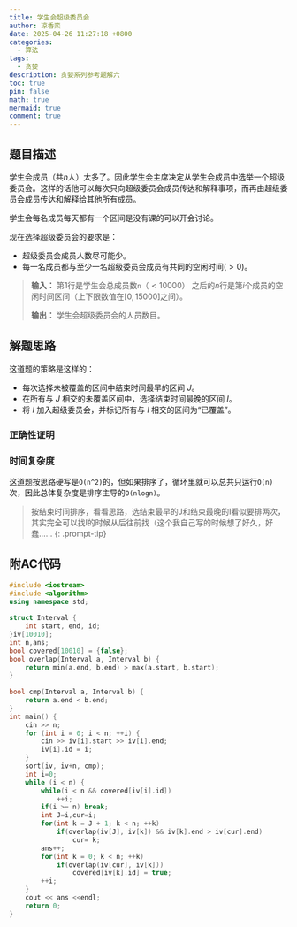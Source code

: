 ```yaml
---
title: 学生会超级委员会
author: 凉香栾
date: 2025-04-26 11:27:18 +0800
categories:
  - 算法
tags:
  - 贪婪
description: 贪婪系列参考题解六
toc: true
pin: false
math: true
mermaid: true
comment: true
---
```


## 题目描述

学生会成员（共$n$人）太多了。因此学生会主席决定从学生会成员中选举一个超级委员会。这样的话他可以每次只向超级委员会成员传达和解释事项，而再由超级委员会成员传达和解释给其他所有成员。

学生会每名成员每天都有一个区间是没有课的可以开会讨论。

现在选择超级委员会的要求是：
- 超级委员会成员人数尽可能少。  
- 每一名成员都与至少一名超级委员会成员有共同的空闲时间($\gt 0$)。

> **输入：**
> 第$1$行是学生会总成员数`n`（$\lt 10000$）
> 之后的$n$行是第$i$个成员的空闲时间区间（上下限数值在$[0,15000]$之间）。
> 
> **输出：**
> 学生会超级委员会的人员数目。

## 解题思路

这道题的策略是这样的：
- 每次选择未被覆盖的区间中结束时间最早的区间 $J$。
- 在所有与 $J$ 相交的未覆盖区间中，选择结束时间最晚的区间 $I$。
- 将 $I$ 加入超级委员会，并标记所有与 $I$ 相交的区间为“已覆盖”。

### 正确性证明


### 时间复杂度

这道题按思路硬写是`O(n^2)`的，但如果排序了，循环里就可以总共只运行`O(n)`次，因此总体复杂度是排序主导的`O(nlogn)`。

> 按结束时间排序，看看思路，选结束最早的J和结束最晚的I看似要排两次，其实完全可以找I的时候从后往前找（这个我自己写的时候想了好久，好蠢……
{: .prompt-tip}


## 附AC代码

```cpp
#include <iostream>  
#include <algorithm>  
using namespace std;  
  
struct Interval {  
    int start, end, id;  
}iv[10010];  
int n,ans;  
bool covered[10010] = {false};  
bool overlap(Interval a, Interval b) {  
    return min(a.end, b.end) > max(a.start, b.start);  
}  
  
bool cmp(Interval a, Interval b) {  
    return a.end < b.end;  
}  
int main() {  
    cin >> n;  
    for (int i = 0; i < n; ++i) {  
        cin >> iv[i].start >> iv[i].end;  
        iv[i].id = i;  
    }  
    sort(iv, iv+n, cmp);  
    int i=0;  
    while (i < n) {  
        while(i < n && covered[iv[i].id])  
            ++i;  
        if(i >= n) break;  
        int J=i,cur=i;  
        for(int k = J + 1; k < n; ++k)  
            if(overlap(iv[J], iv[k]) && iv[k].end > iv[cur].end)  
                cur= k;  
        ans++;  
        for(int k = 0; k < n; ++k)  
            if(overlap(iv[cur], iv[k]))  
                covered[iv[k].id] = true;  
        ++i;  
    }  
    cout << ans <<endl;  
    return 0;  
}
```